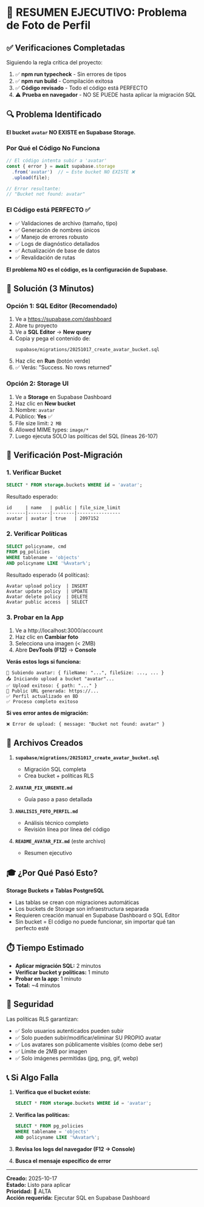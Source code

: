 # 🎯 RESUMEN EJECUTIVO: Problema de Foto de Perfil

## ✅ Verificaciones Completadas

Siguiendo la regla crítica del proyecto:

1. ✅ **npm run typecheck** - Sin errores de tipos
2. ✅ **npm run build** - Compilación exitosa
3. ✅ **Código revisado** - Todo el código está PERFECTO
4. ⚠️ **Prueba en navegador** - NO SE PUEDE hasta aplicar la migración SQL

## 🔍 Problema Identificado

**El bucket `avatar` NO EXISTE en Supabase Storage.**

### Por Qué el Código No Funciona

```javascript
// El código intenta subir a 'avatar'
const { error } = await supabase.storage
  .from('avatar')  // ← Este bucket NO EXISTE ❌
  .upload(file);

// Error resultante:
// "Bucket not found: avatar"
```

### El Código está PERFECTO ✅

- ✅ Validaciones de archivo (tamaño, tipo)
- ✅ Generación de nombres únicos
- ✅ Manejo de errores robusto
- ✅ Logs de diagnóstico detallados
- ✅ Actualización de base de datos
- ✅ Revalidación de rutas

**El problema NO es el código, es la configuración de Supabase.**

## 🚀 Solución (3 Minutos)

### Opción 1: SQL Editor (Recomendado)

1. Ve a https://supabase.com/dashboard
2. Abre tu proyecto
3. Ve a **SQL Editor** → **New query**
4. Copia y pega el contenido de:
   ```
   supabase/migrations/20251017_create_avatar_bucket.sql
   ```
5. Haz clic en **Run** (botón verde)
6. ✅ Verás: "Success. No rows returned"

### Opción 2: Storage UI

1. Ve a **Storage** en Supabase Dashboard
2. Haz clic en **New bucket**
3. Nombre: `avatar`
4. Público: **Yes** ✅
5. File size limit: `2 MB`
6. Allowed MIME types: `image/*`
7. Luego ejecuta SOLO las políticas del SQL (líneas 26-107)

## 🧪 Verificación Post-Migración

### 1. Verificar Bucket

```sql
SELECT * FROM storage.buckets WHERE id = 'avatar';
```

Resultado esperado:
```
id     | name   | public | file_size_limit
-------|--------|--------|----------------
avatar | avatar | true   | 2097152
```

### 2. Verificar Políticas

```sql
SELECT policyname, cmd 
FROM pg_policies 
WHERE tablename = 'objects' 
AND policyname LIKE '%Avatar%';
```

Resultado esperado (4 políticas):
```
Avatar upload policy  | INSERT
Avatar update policy  | UPDATE
Avatar delete policy  | DELETE
Avatar public access  | SELECT
```

### 3. Probar en la App

1. Ve a http://localhost:3000/account
2. Haz clic en **Cambiar foto**
3. Selecciona una imagen (< 2MB)
4. Abre **DevTools (F12)** → **Console**

**Verás estos logs si funciona:**
```
🔄 Subiendo avatar: { fileName: "...", fileSize: ..., ... }
📤 Iniciando upload a bucket "avatar"...
✅ Upload exitoso: { path: "..." }
🔗 Public URL generada: https://...
✅ Perfil actualizado en BD
✅ Proceso completo exitoso
```

**Si ves error antes de migración:**
```
❌ Error de upload: { message: "Bucket not found: avatar" }
```

## 📁 Archivos Creados

1. **`supabase/migrations/20251017_create_avatar_bucket.sql`**
   - Migración SQL completa
   - Crea bucket + políticas RLS

2. **`AVATAR_FIX_URGENTE.md`**
   - Guía paso a paso detallada

3. **`ANALISIS_FOTO_PERFIL.md`**
   - Análisis técnico completo
   - Revisión línea por línea del código

4. **`README_AVATAR_FIX.md`** (este archivo)
   - Resumen ejecutivo

## 🎓 ¿Por Qué Pasó Esto?

**Storage Buckets ≠ Tablas PostgreSQL**

- Las tablas se crean con migraciones automáticas
- Los buckets de Storage son infraestructura separada
- Requieren creación manual en Supabase Dashboard o SQL Editor
- Sin bucket = El código no puede funcionar, sin importar qué tan perfecto esté

## ⏱️ Tiempo Estimado

- **Aplicar migración SQL:** 2 minutos
- **Verificar bucket y políticas:** 1 minuto
- **Probar en la app:** 1 minuto
- **Total:** ~4 minutos

## 🔐 Seguridad

Las políticas RLS garantizan:

- ✅ Solo usuarios autenticados pueden subir
- ✅ Solo pueden subir/modificar/eliminar SU PROPIO avatar
- ✅ Los avatares son públicamente visibles (como debe ser)
- ✅ Límite de 2MB por imagen
- ✅ Solo imágenes permitidas (jpg, png, gif, webp)

## 📞 Si Algo Falla

1. **Verifica que el bucket existe:**
   ```sql
   SELECT * FROM storage.buckets WHERE id = 'avatar';
   ```

2. **Verifica las políticas:**
   ```sql
   SELECT * FROM pg_policies 
   WHERE tablename = 'objects' 
   AND policyname LIKE '%Avatar%';
   ```

3. **Revisa los logs del navegador (F12 → Console)**

4. **Busca el mensaje específico de error**

---

**Creado:** 2025-10-17  
**Estado:** Listo para aplicar  
**Prioridad:** 🔴 ALTA  
**Acción requerida:** Ejecutar SQL en Supabase Dashboard
